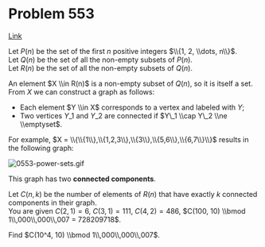 # Problem 553

[Link](https://projecteuler.net/problem=553)

Let $P(n)$ be the set of the first $n$ positive integers $\\{1, 2, \\dots, n\\}$.  
Let $Q(n)$ be the set of all the non-empty subsets of $P(n)$.  
Let $R(n)$ be the set of all the non-empty subsets of $Q(n)$.

An element $X \\in R(n)$ is a non-empty subset of $Q(n)$, so it is itself a set.  
From $X$ we can construct a graph as follows:

*   Each element $Y \\in X$ corresponds to a vertex and labeled with $Y$;
*   Two vertices $Y\_1$ and $Y\_2$ are connected if $Y\_1 \\cap Y\_2 \\ne \\emptyset$.

For example, $X = \\{\\{1\\},\\{1,2,3\\},\\{3\\},\\{5,6\\},\\{6,7\\}\\}$ results in the following graph:

![0553-power-sets.gif](resources/images/0553-power-sets.gif?1678992057)

This graph has two **connected components**.

Let $C(n, k)$ be the number of elements of $R(n)$ that have exactly $k$ connected components in their graph.  
You are given $C(2, 1) = 6$, $C(3, 1) = 111$, $C(4, 2) = 486$, $C(100, 10) \\bmod 1\\,000\\,000\\,007 = 728209718$.

Find $C(10^4, 10) \\bmod 1\\,000\\,000\\,007$.